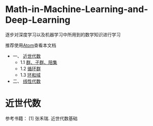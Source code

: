 # Math-in-Machine-Learning-and-Deep-Learning

逐步对深度学习以及机器学习中所用到的数学知识进行学习

推荐使用[Atom](https://atom.io/)查看本文档

* 一、 [近世代数](#近世代数)
  * 1.1 [群、子群、陪集](#群、子群、陪集)
  * 1.2 [循环群](#循环群)
  * 1.3 [环和域](#环和域)
* 二、 [线性代数](#线性代数)

# 近世代数
参考书籍：
[1] 张禾瑞. 近世代数基础
